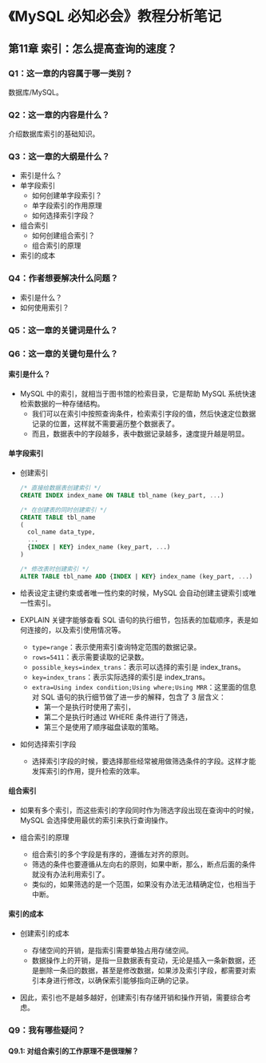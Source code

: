 # 《MySQL 必知必会》教程分析笔记

## 第11章 索引：怎么提高查询的速度？

### Q1：这一章的内容属于哪一类别？

数据库/MySQL。

### Q2：这一章的内容是什么？

介绍数据库索引的基础知识。

### Q3：这一章的大纲是什么？

- 索引是什么？
- 单字段索引
  - 如何创建单字段索引？
  - 单字段索引的作用原理
  - 如何选择索引字段？
- 组合索引
  - 如何创建组合索引？
  - 组合索引的原理
- 索引的成本

### Q4：作者想要解决什么问题？

- 索引是什么？
- 如何使用索引？

### Q5：这一章的关键词是什么？

### Q6：这一章的关键句是什么？

#### 索引是什么？

- MySQL 中的索引，就相当于图书馆的检索目录，它是帮助 MySQL 系统快速检索数据的一种存储结构。
  - 我们可以在索引中按照查询条件，检索索引字段的值，然后快速定位数据记录的位置，这样就不需要遍历整个数据表了。
  - 而且，数据表中的字段越多，表中数据记录越多，速度提升越是明显。

#### 单字段索引

- 创建索引

  ```sql
  /* 直接给数据表创建索引 */
  CREATE INDEX index_name ON TABLE tbl_name (key_part, ...)

  /* 在创建表的同时创建索引 */
  CREATE TABLE tbl_name
  (
    col_name data_type,
    ...
    {INDEX | KEY} index_name (key_part, ...)
  )

  /* 修改表时创建索引 */
  ALTER TABLE tbl_name ADD {INDEX | KEY} index_name (key_part, ...)
  ```

- 给表设定主键约束或者唯一性约束的时候，MySQL 会自动创建主键索引或唯一性索引。

- EXPLAIN 关键字能够查看 SQL 语句的执行细节，包括表的加载顺序，表是如何连接的，以及索引使用情况等。
  - `type=range`：表示使用索引查询特定范围的数据记录。
  - `rows=5411`：表示需要读取的记录数。
  - `possible_keys=index_trans`：表示可以选择的索引是 index_trans。
  - `key=index_trans`：表示实际选择的索引是 index_trans。
  - `extra=Using index condition;Using where;Using MRR`：这里面的信息对 SQL 语句的执行细节做了进一步的解释，包含了 3 层含义：
    - 第一个是执行时使用了索引，
    - 第二个是执行时通过 WHERE 条件进行了筛选，
    - 第三个是使用了顺序磁盘读取的策略。

- 如何选择索引字段
  - 选择索引字段的时候，要选择那些经常被用做筛选条件的字段。这样才能发挥索引的作用，提升检索的效率。

#### 组合索引

- 如果有多个索引，而这些索引的字段同时作为筛选字段出现在查询中的时候，MySQL 会选择使用最优的索引来执行查询操作。

- 组合索引的原理
  - 组合索引的多个字段是有序的，遵循左对齐的原则。
  - 筛选的条件也要遵循从左向右的原则，如果中断，那么，断点后面的条件就没有办法利用索引了。
  - 类似的，如果筛选的是一个范围，如果没有办法无法精确定位，也相当于中断。

#### 索引的成本

- 创建索引的成本
  - 存储空间的开销，是指索引需要单独占用存储空间。
  - 数据操作上的开销，是指一旦数据表有变动，无论是插入一条新数据，还是删除一条旧的数据，甚至是修改数据，如果涉及索引字段，都需要对索引本身进行修改，以确保索引能够指向正确的记录。

- 因此，索引也不是越多越好，创建索引有存储开销和操作开销，需要综合考虑。

### Q9：我有哪些疑问？

#### Q9.1: 对组合索引的工作原理不是很理解？
